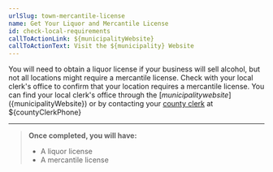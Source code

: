 ```yaml
---
urlSlug: town-mercantile-license
name: Get Your Liquor and Mercantile License
id: check-local-requirements
callToActionLink: ${municipalityWebsite}
callToActionText: Visit the ${municipality} Website
---
```


You will need to obtain a liquor license if your business will sell alcohol, but not all locations might require a mercantile license. Check with your local clerk's office to confirm that your location requires a mercantile license. You can find your local clerk's office through the [${municipality} website](${municipalityWebsite}) or by contacting your [county clerk](${countyClerkWebsite}) at ${countyClerkPhone}

---

>**Once completed, you will have:**
>
>- A liquor license
>- A mercantile license
